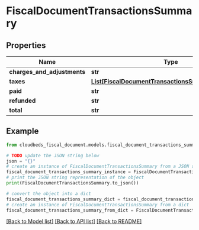 # FiscalDocumentTransactionsSummary


## Properties

Name | Type | Description | Notes
------------ | ------------- | ------------- | -------------
**charges_and_adjustments** | **str** |  | [optional] 
**taxes** | [**List[FiscalDocumentTransactionsSummaryTaxesInner]**](FiscalDocumentTransactionsSummaryTaxesInner.md) |  | [optional] 
**paid** | **str** |  | [optional] 
**refunded** | **str** |  | [optional] 
**total** | **str** |  | [optional] 

## Example

```python
from cloudbeds_fiscal_document.models.fiscal_document_transactions_summary import FiscalDocumentTransactionsSummary

# TODO update the JSON string below
json = "{}"
# create an instance of FiscalDocumentTransactionsSummary from a JSON string
fiscal_document_transactions_summary_instance = FiscalDocumentTransactionsSummary.from_json(json)
# print the JSON string representation of the object
print(FiscalDocumentTransactionsSummary.to_json())

# convert the object into a dict
fiscal_document_transactions_summary_dict = fiscal_document_transactions_summary_instance.to_dict()
# create an instance of FiscalDocumentTransactionsSummary from a dict
fiscal_document_transactions_summary_from_dict = FiscalDocumentTransactionsSummary.from_dict(fiscal_document_transactions_summary_dict)
```
[[Back to Model list]](../README.md#documentation-for-models) [[Back to API list]](../README.md#documentation-for-api-endpoints) [[Back to README]](../README.md)


